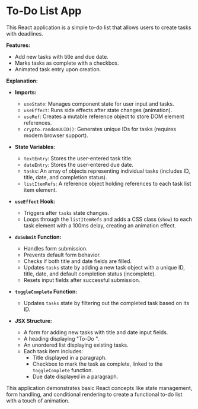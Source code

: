 # To-Do List App

This React application is a simple to-do list that allows users to create tasks with deadlines.

**Features:**

* Add new tasks with title and due date.
* Marks tasks as complete with a checkbox.
* Animated task entry upon creation.

**Explanation:**

* **Imports:**
    * `useState`: Manages component state for user input and tasks.
    * `useEffect`: Runs side effects after state changes (animation).
    * `useRef`: Creates a mutable reference object to store DOM element references.
    * `crypto.randomUUID()`: Generates unique IDs for tasks (requires modern browser support).

* **State Variables:**
    * `textEntry`: Stores the user-entered task title.
    * `dateEntry`: Stores the user-entered due date.
    * `tasks`: An array of objects representing individual tasks (includes ID, title, date, and completion status).
    * `listItemRefs`: A reference object holding references to each task list item element.

* **`useEffect` Hook:**
    * Triggers after `tasks` state changes.
    * Loops through the `listItemRefs` and adds a CSS class (`show`) to each task element with a 100ms delay, creating an animation effect.

* **`doSubmit` Function:**
    * Handles form submission.
    * Prevents default form behavior.
    * Checks if both title and date fields are filled.
    * Updates `tasks` state by adding a new task object with a unique ID, title, date, and default completion status (incomplete).
    * Resets input fields after successful submission.

* **`toggleComplete` Function:**
    * Updates `tasks` state by filtering out the completed task based on its ID.

* **JSX Structure:**
    * A form for adding new tasks with title and date input fields.
    * A heading displaying "To-Do ".
    * An unordered list displaying existing tasks.
    * Each task item includes:
        * Title displayed in a paragraph.
        * Checkbox to mark the task as complete, linked to the `toggleComplete` function.
        * Due date displayed in a paragraph.

This application demonstrates basic React concepts like state management, form handling, and conditional rendering to create a functional to-do list with a touch of animation.
